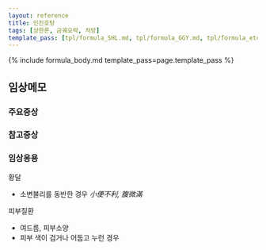 ```yaml
---
layout: reference
title: 인진호탕
tags: [상한론, 금궤요략, 처방]
template_pass: [tpl/formula_SHL.md, tpl/formula_GGY.md, tpl/formula_etc.md]
---
```



{% include formula_body.md template_pass=page.template_pass %}

## 임상메모




### 주요증상


### 참고증상


### 임상응용

황달
* 소변불리를 동반한 경우 _小便不利, 腹微滿_

피부질환
* 여드름, 피부소양
* 피부 색이 검거나 어둡고 누런 경우
